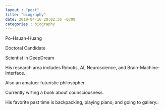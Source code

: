 ```yaml
---
layout : "post"
title: "biography"
date: 2019-04-16 20:02:36 -0700
categories : biography
---
```


Po-Hsuan-Huang 

Doctoral Candidate

Scientist in DeepDream

His research area includes Robotis, AI, Neuroscience, and Brain-Machine-Interface.

Also an amatuer futuristic philosopher. 

Currently wrting a book about counsciousness.

His favorite past time is backpacking, playing piano, and going to gallery.:

 
